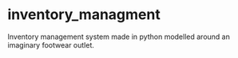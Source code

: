 # inventory_managment
Inventory management system made in python modelled around an imaginary footwear outlet. 
